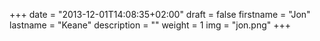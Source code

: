 +++
date = "2013-12-01T14:08:35+02:00"
draft = false
firstname = "Jon"
lastname = "Keane"
description = ""
weight = 1
img = "jon.png"
+++
